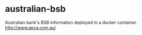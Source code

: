 # australian-bsb
Australian bank's BSB information deployed in a docker container. http://www.apca.com.au/

